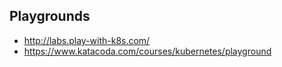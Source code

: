Playgrounds
---
- http://labs.play-with-k8s.com/
- https://www.katacoda.com/courses/kubernetes/playground

